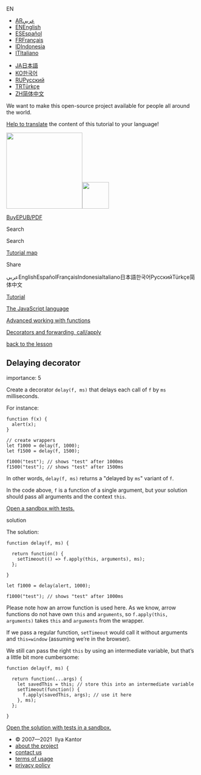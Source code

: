 EN

-   <a href="https://ar.javascript.info/" class="supported-langs__link"><span class="supported-langs__brief">AR</span><span class="supported-langs__title">عربي</span></a>
-   <a href="https://javascript.info/task/delay" class="supported-langs__link"><span class="supported-langs__brief">EN</span><span class="supported-langs__title">English</span></a>
-   <a href="https://es.javascript.info/task/delay" class="supported-langs__link"><span class="supported-langs__brief">ES</span><span class="supported-langs__title">Español</span></a>
-   <a href="https://fr.javascript.info/task/delay" class="supported-langs__link"><span class="supported-langs__brief">FR</span><span class="supported-langs__title">Français</span></a>
-   <a href="https://id.javascript.info/task/delay" class="supported-langs__link"><span class="supported-langs__brief">ID</span><span class="supported-langs__title">Indonesia</span></a>
-   <a href="https://it.javascript.info/task/delay" class="supported-langs__link"><span class="supported-langs__brief">IT</span><span class="supported-langs__title">Italiano</span></a>

<!-- -->

-   <a href="https://ja.javascript.info/task/delay" class="supported-langs__link"><span class="supported-langs__brief">JA</span><span class="supported-langs__title">日本語</span></a>
-   <a href="https://ko.javascript.info/" class="supported-langs__link"><span class="supported-langs__brief">KO</span><span class="supported-langs__title">한국어</span></a>
-   <a href="https://learn.javascript.ru/task/delay" class="supported-langs__link"><span class="supported-langs__brief">RU</span><span class="supported-langs__title">Русский</span></a>
-   <a href="https://tr.javascript.info/task/delay" class="supported-langs__link"><span class="supported-langs__brief">TR</span><span class="supported-langs__title">Türkçe</span></a>
-   <a href="https://zh.javascript.info/task/delay" class="supported-langs__link"><span class="supported-langs__brief">ZH</span><span class="supported-langs__title">简体中文</span></a>

We want to make this open-source project available for people all around the world.

[Help to translate](https://javascript.info/translate) the content of this tutorial to your language!

<a href="/" class="sitetoolbar__link sitetoolbar__link_logo"><img src="/img/sitetoolbar__logo_en.svg" class="sitetoolbar__logo sitetoolbar__logo_normal" role="presentation" width="200" /><img src="/img/sitetoolbar__logo_small_en.svg" class="sitetoolbar__logo sitetoolbar__logo_small" role="presentation" width="70" /></a>

<a href="/ebook" class="buy-book-button"><span class="buy-book-button__extra-text">Buy</span>EPUB/PDF</a>

Search

Search

<a href="/tutorial/map" class="map"><span class="map__text">Tutorial map</span></a>

<span class="share-icons__title">Share</span><a href="https://twitter.com/share?url=https%3A%2F%2Fjavascript.info%2Ftask%2Fdelay" class="share share_tw"></a><a href="https://www.facebook.com/sharer/sharer.php?s=100&amp;p%5Burl%5D=https%3A%2F%2Fjavascript.info%2Ftask%2Fdelay" class="share share_fb"></a>

عربيEnglishEspañolFrançaisIndonesiaItaliano日本語한국어РусскийTürkçe简体中文

<a href="/" class="breadcrumbs__link"><span class="breadcrumbs__hidden-text">Tutorial</span></a>

<a href="/js" class="breadcrumbs__link"><span>The JavaScript language</span></a>

<a href="/advanced-functions" class="breadcrumbs__link"><span>Advanced working with functions</span></a>

<a href="/call-apply-decorators" class="breadcrumbs__link"><span>Decorators and forwarding, call/apply</span></a>

<a href="/call-apply-decorators" class="task-single__back"><span>back to the lesson</span></a>

## Delaying decorator

<span class="task__importance" title="How important is the task, from 1 to 5">importance: 5</span>

Create a decorator `delay(f, ms)` that delays each call of `f` by `ms` milliseconds.

For instance:

    function f(x) {
      alert(x);
    }

    // create wrappers
    let f1000 = delay(f, 1000);
    let f1500 = delay(f, 1500);

    f1000("test"); // shows "test" after 1000ms
    f1500("test"); // shows "test" after 1500ms

In other words, `delay(f, ms)` returns a "delayed by `ms`" variant of `f`.

In the code above, `f` is a function of a single argument, but your solution should pass all arguments and the context `this`.

[Open a sandbox with tests.](https://plnkr.co/edit/S979fqC4ga95OKUV?p=preview)

solution

The solution:

<a href="#" class="toolbar__button toolbar__button_run" title="run"></a>

<a href="#" class="toolbar__button toolbar__button_edit" title="open in sandbox"></a>

    function delay(f, ms) {

      return function() {
        setTimeout(() => f.apply(this, arguments), ms);
      };

    }

    let f1000 = delay(alert, 1000);

    f1000("test"); // shows "test" after 1000ms

Please note how an arrow function is used here. As we know, arrow functions do not have own `this` and `arguments`, so `f.apply(this, arguments)` takes `this` and `arguments` from the wrapper.

If we pass a regular function, `setTimeout` would call it without arguments and `this=window` (assuming we’re in the browser).

We still can pass the right `this` by using an intermediate variable, but that’s a little bit more cumbersome:

    function delay(f, ms) {

      return function(...args) {
        let savedThis = this; // store this into an intermediate variable
        setTimeout(function() {
          f.apply(savedThis, args); // use it here
        }, ms);
      };

    }

[Open the solution with tests in a sandbox.](https://plnkr.co/edit/sE5fOcbTxHuLo1fm?p=preview)

-   © 2007—2021  Ilya Kantor
-   <a href="/about" class="page-footer__link">about the project</a>
-   <a href="/about#contact-us" class="page-footer__link">contact us</a>
-   <a href="/terms" class="page-footer__link">terms of usage</a>
-   <a href="/privacy" class="page-footer__link">privacy policy</a>
